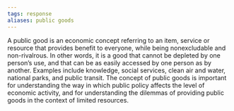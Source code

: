 ```yaml
---
tags: response
aliases: public goods
---
```


A public good is an economic concept referring to an item, service or resource that provides benefit to everyone, while being nonexcludable and non-rivalrous. In other words, it is a good that cannot be depleted by one person’s use, and that can be as easily accessed by one person as by another. Examples include knowledge, social services, clean air and water, national parks, and public transit. The concept of public goods is important for understanding the way in which public policy affects the level of economic activity, and for understanding the dilemmas of providing public goods in the context of limited resources.